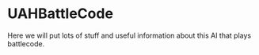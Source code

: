 # UAHBattleCode
Here we will put lots of stuff and useful information about this AI that plays battlecode.
